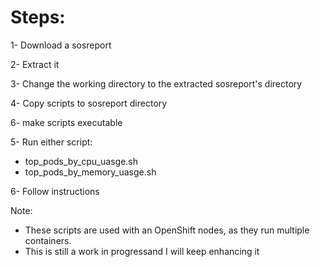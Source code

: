 # Steps:

1- Download a sosreport

2- Extract it

3- Change the working directory to the extracted sosreport's directory

4- Copy scripts to sosreport directory

6- make scripts executable

5- Run either script:
 - top_pods_by_cpu_uasge.sh
 - top_pods_by_memory_uasge.sh

6- Follow instructions


Note:
- These scripts are used with an OpenShift nodes, as they run multiple containers.
- This is still a work in progressand I will keep enhancing it
